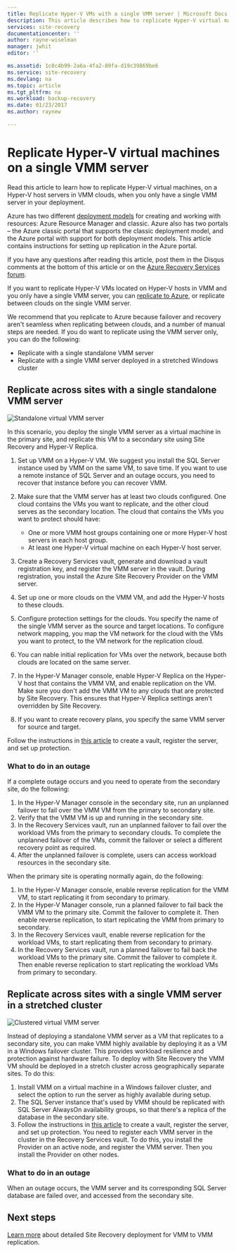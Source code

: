 ```yaml
---
title: Replicate Hyper-V VMs with a single VMM server | Microsoft Docs'
description: This article describes how to replicate Hyper-V virtual machines when you only have a single VMM server.
services: site-recovery
documentationcenter: ''
author: rayne-wiselman
manager: jwhit
editor: ''

ms.assetid: 1c0c4b99-2a6a-4fa2-89fa-d19c39869be6
ms.service: site-recovery
ms.devlang: na
ms.topic: article
ms.tgt_pltfrm: na
ms.workload: backup-recovery
ms.date: 01/23/2017
ms.author: raynew

---
```

# Replicate Hyper-V virtual machines on a single VMM server

Read this article to learn how to replicate Hyper-V virtual machines, on a Hyper-V host servers in VMM clouds, when you only have a single VMM server in your deployment.

Azure has two different [deployment models](../azure-resource-manager/resource-manager-deployment-model.md) for creating and working with resources: Azure Resource Manager and classic. Azure also has two portals – the Azure classic portal that supports the classic deployment model, and the Azure portal with support for both deployment models. This article contains instructions for setting up replication in the Azure portal.

If you have any questions after reading this article, post them in the Disqus comments at the bottom of this article or on the [Azure Recovery Services forum](https://social.msdn.microsoft.com/forums/azure/home?forum=hypervrecovmgr).


If you want to replicate Hyper-V VMs located on Hyper-V hosts in VMM and you only have a single VMM server, you can [replicate to Azure](site-recovery-vmm-to-azure.md), or replicate between clouds on the single VMM server.

We recommend that you replicate to Azure because failover and recovery aren't seamless when replicating between clouds, and a number of manual steps are needed. If you do want to replicate using the VMM server only, you can do the following:

* Replicate with a single standalone VMM server
* Replicate with a single VMM server deployed in a stretched Windows cluster

## Replicate across sites with a single standalone VMM server
![Standalone virtual VMM server](./media/site-recovery-single-vmm/single-vmm-standalone.png)

In this scenario, you deploy the single VMM server as a virtual machine in the primary site, and replicate this VM to a secondary site using Site Recovery and Hyper-V Replica.

1. Set up VMM on a Hyper-V VM. We suggest you install the SQL Server instance used by VMM on the same VM, to save time. If you want to use a remote instance of SQL Server and an outage occurs, you need to recover that instance before you can recover VMM.
2. Make sure that the VMM server has at least two clouds configured. One cloud contains the VMs you want to replicate, and the other cloud serves as the secondary location. The cloud that contains the VMs you want to protect should have:

   - One or more VMM host groups containing one or more Hyper-V host servers in each host group.
   - At least one Hyper-V virtual machine on each Hyper-V host server.
3. Create a Recovery Services vault, generate and download a vault registration key, and register the VMM server in the vault. During registration, you install the Azure Site Recovery Provider on the VMM server.
4. Set up one or more clouds on the VMM VM, and add the Hyper-V hosts to these clouds.
5. Configure protection settings for the clouds. You specify the name of the single VMM server as the source and target locations. To configure network mapping, you map the VM network for the cloud with the VMs you want to protect, to the VM network for the replication cloud.
6. You can nable initial replication for VMs over the network, because both clouds are located on the same server.
7. In the Hyper-V Manager console, enable Hyper-V Replica on the Hyper-V host that contains the VMM VM, and enable replication on the VM. Make sure you don't add the VMM VM to any clouds that are protected by Site Recovery. This ensures that Hyper-V Replica settings aren't overridden by Site Recovery.
8. If you want to create recovery plans, you specify the same VMM server for source and target.

Follow the instructions in [this article](site-recovery-vmm-to-vmm.md) to create a vault, register the server, and set up protection.

### What to do in an outage
If a complete outage occurs and you need to operate from the secondary site, do the following:

1. In the Hyper-V Manager console in the secondary site, run an unplanned failover to fail over the VMM VM from the primary to secondary site.
2. Verify that the VMM VM is up and running in the secondary site.
3. In the Recovery Services vault, run an unplanned failover to fail over the workload VMs from the primary to secondary clouds. To complete the unplanned failover of the VMs, commit the failover or select a different recovery point as required.
4. After the unplanned failover is complete, users can access workload resources in the secondary site.

When the primary site is operating normally again, do the following:

1. In the Hyper-V Manager console, enable reverse replication for the VMM VM, to start replicating it from secondary to primary.
2. In the Hyper-V Manager console, run a planned failover to fail back the VMM VM to the primary site. Commit the failover to complete it. Then enable reverse replication, to start replicating the VMM from primary to secondary.
3. In the Recovery Services vault, enable reverse replication for the workload VMs, to start replicating them from secondary to primary.
4. In the Recovery Services vault, run a planned failover to fail back the workload VMs to the primary site. Commit the failover to complete it. Then enable reverse replication to start replicating the workload VMs from primary to secondary.

## Replicate across sites with a single VMM server in a stretched cluster
![Clustered virtual VMM server](./media/site-recovery-single-vmm/single-vmm-cluster.png)

Instead of deploying a standalone VMM server as a VM that replicates to a secondary site, you can make VMM highly available by deploying it as a VM in a Windows failover cluster. This provides workload resilience and protection against hardware failure. To deploy with Site Recovery the VMM VM should be deployed in a stretch cluster across geographically separate sites. To do this:

1. Install VMM on a virtual machine in a Windows failover cluster, and select the option to run the server as highly available during setup.
2. The SQL Server instance that's used by VMM should be replicated with SQL Server AlwaysOn availability groups, so that there's a replica of the database in the secondary site.
3. Follow the instructions in [this article](site-recovery-vmm-to-vmm.md) to create a vault, register the server, and set up protection. You need to register each VMM server in the cluster in the Recovery Services vault. To do this, you install the Provider on an active node, and register the VMM server. Then you install the Provider on other nodes.

### What to do in an outage
When an outage occurs, the VMM server and its corresponding SQL Server database are failed over, and accessed from the secondary site.

## Next steps
[Learn more](site-recovery-vmm-to-vmm.md) about detailed Site Recovery deployment for VMM to VMM replication.
